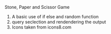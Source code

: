 Stone, Paper and Scissor Game
1. A basic use of if else and random function 
2. query seclection and rendendering the output
3. Icons taken from icons8.com